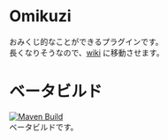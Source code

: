 # Omikuzi
おみくじ的なことができるプラグインです。  
長くなりそうなので、[wiki](https://github.com/plugin-yamagami2211/omikuzi/wiki) に移動させます。

# ベータビルド
[![Maven Build](https://github.com/plugin-yamagami2211/omikuzi/actions/workflows/maven.yml/badge.svg)](https://github.com/plugin-yamagami2211/omikuzi/actions/workflows/maven.yml)  
ベータビルドです。
